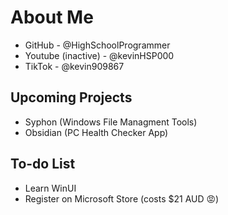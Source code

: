 # About Me
- GitHub - @HighSchoolProgrammer
- Youtube (inactive) - @kevinHSP000
- TikTok - @kevin909867

## Upcoming Projects
- Syphon (Windows File Managment Tools)
- Obsidian (PC Health Checker App)

## To-do List
- Learn WinUI
- Register on Microsoft Store (costs $21 AUD 😡)
